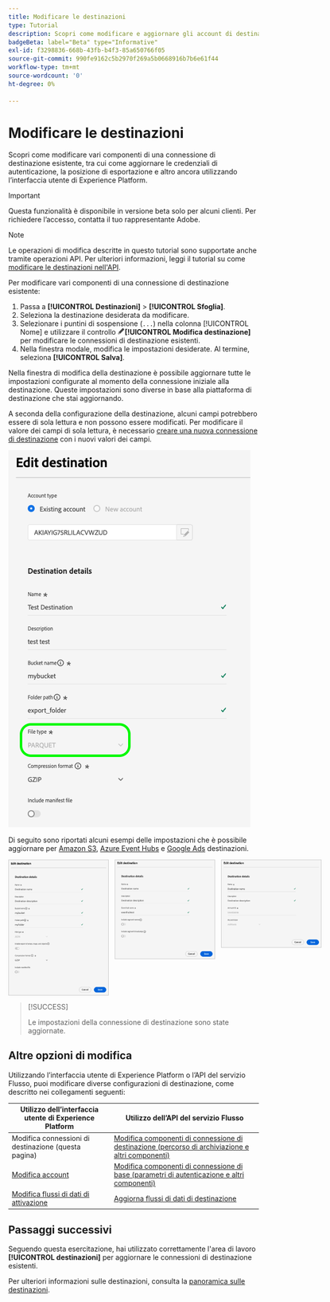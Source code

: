 ```yaml
---
title: Modificare le destinazioni
type: Tutorial
description: Scopri come modificare e aggiornare gli account di destinazioni esistenti nell’interfaccia utente di Adobe Experience Platform
badgeBeta: label="Beta" type="Informative"
exl-id: f3298836-668b-43fb-b4f3-85a650766f05
source-git-commit: 990fe9162c5b2970f269a5b0668916b7b6e61f44
workflow-type: tm+mt
source-wordcount: '0'
ht-degree: 0%

---
```


# Modificare le destinazioni

Scopri come modificare vari componenti di una connessione di destinazione esistente, tra cui come aggiornare le credenziali di autenticazione, la posizione di esportazione e altro ancora utilizzando l’interfaccia utente di Experience Platform.

>[!IMPORTANT]
>
>Questa funzionalità è disponibile in versione beta solo per alcuni clienti. Per richiedere l’accesso, contatta il tuo rappresentante Adobe.

>[!NOTE]
>
> Le operazioni di modifica descritte in questo tutorial sono supportate anche tramite operazioni API. Per ulteriori informazioni, leggi il tutorial su come [modificare le destinazioni nell&#39;API](/help/destinations/api/edit-destination.md).

Per modificare vari componenti di una connessione di destinazione esistente:

1. Passa a **[!UICONTROL Destinazioni]** > **[!UICONTROL Sfoglia]**.
2. Seleziona la destinazione desiderata da modificare.
3. Selezionare i puntini di sospensione (`...`) nella colonna [!UICONTROL Nome] e utilizzare il controllo ![Modifica destinazione](/help/images/icons/edit.png)**[!UICONTROL Modifica destinazione &#x200B;]**&#x200B;per modificare le connessioni di destinazione esistenti.
4. Nella finestra modale, modifica le impostazioni desiderate. Al termine, seleziona **[!UICONTROL Salva]**.

Nella finestra di modifica della destinazione è possibile aggiornare tutte le impostazioni configurate al momento della connessione iniziale alla destinazione. Queste impostazioni sono diverse in base alla piattaforma di destinazione che stai aggiornando.

A seconda della configurazione della destinazione, alcuni campi potrebbero essere di sola lettura e non possono essere modificati. Per modificare il valore dei campi di sola lettura, è necessario [creare una nuova connessione di destinazione](../ui/connect-destination.md) con i nuovi valori dei campi.

![Schermata che mostra un campo di sola lettura.](../assets/ui/edit-destinations/read-only.png)

Di seguito sono riportati alcuni esempi delle impostazioni che è possibile aggiornare per [Amazon S3](../catalog/cloud-storage/amazon-s3.md), [Azure Event Hubs](../catalog/cloud-storage/azure-event-hubs.md) e [Google Ads](../catalog/advertising/google-ads-destination.md) destinazioni.

<div style="display: flex; gap: 12px; justify-content: flex-start; align-items: flex-start;">
  <img class="modal-image" src="../assets/ui/edit-destinations/edit-amazon-s3-connection.png" alt="Finestra Modifica destinazione per la destinazione Amazon S3." style="max-width: 200px; height: auto; border: 1px solid #ccc;">
  <img class="modal-image" src="../assets/ui/edit-destinations/edit-eventhubs-connection.png" alt="Schermata Modifica destinazione per la destinazione Azure EventHubs." style="max-width: 200px; height: auto; border: 1px solid #ccc;">
  <img class="modal-image" src="../assets/ui/edit-destinations/edit-google-ads-connection.png" alt="Schermata Modifica destinazione per la destinazione Google Ads." style="max-width: 200px; height: auto; border: 1px solid #ccc;">
</div>

>[!SUCCESS]
>
>Le impostazioni della connessione di destinazione sono state aggiornate.

## Altre opzioni di modifica

Utilizzando l’interfaccia utente di Experience Platform o l’API del servizio Flusso, puoi modificare diverse configurazioni di destinazione, come descritto nei collegamenti seguenti:

| Utilizzo dell’interfaccia utente di Experience Platform | Utilizzo dell’API del servizio Flusso |
|---------|----------|
| Modifica connessioni di destinazione (questa pagina) | [Modifica componenti di connessione di destinazione (percorso di archiviazione e altri componenti)](/help/destinations/api/edit-destination.md#patch-target-connection) |
| [Modifica account](/help/destinations/ui/update-accounts.md) | [Modifica componenti di connessione di base (parametri di autenticazione e altri componenti)](/help/destinations/api/edit-destination.md#patch-base-connection) |
| [Modifica flussi di dati di attivazione](/help/destinations/ui/edit-activation.md) | [Aggiorna flussi di dati di destinazione](/help/destinations/api/update-destination-dataflows.md) |

## Passaggi successivi

Seguendo questa esercitazione, hai utilizzato correttamente l&#39;area di lavoro **[!UICONTROL destinazioni]** per aggiornare le connessioni di destinazione esistenti.

Per ulteriori informazioni sulle destinazioni, consulta la [panoramica sulle destinazioni](../catalog/overview.md).
